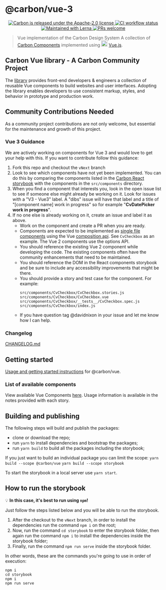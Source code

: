 # @carbon/vue-3

<p align="center">
  <a href="https://github.com/carbon-design-system/carbon/blob/master/LICENSE">
    <img src="https://img.shields.io/badge/license-Apache--2.0-blue.svg" alt="Carbon is released under the Apache-2.0 license" />
  </a>
  <a href="https://github.com/carbon-design-system/carbon/actions/workflows/ci.yml">
    <img src="https://github.com/carbon-design-system/carbon/actions/workflows/ci.yml/badge.svg" alt="CI workflow status" />
  </a>
  <a href="https://lerna.js.org/">
    <img src="https://img.shields.io/badge/maintained%20with-lerna-cc00ff.svg" alt="Maintained with Lerna" />
  </a>
  <a href="https://github.com/carbon-design-system/carbon/blob/master/.github/CONTRIBUTING.md">
    <img src="https://img.shields.io/badge/PRs-welcome-brightgreen.svg" alt="PRs welcome" />
  </a>
</p>

> Vue implementation of the Carbon Design System
> A collection of [Carbon Components](https://github.com/carbon-design-system/carbon-components) implemented using <img src="https://vuejs.org/images/logo.png" width="20" alt="Vue logo"> [Vue.js](https://vuejs.org/).

## Carbon Vue library - A Carbon Community Project

The [library](http://vue.carbondesignsystem.com/) provides front-end developers & engineers a collection of reusable Vue components to build websites and user interfaces. Adopting the library enables developers to use consistent markup, styles, and behavior in prototype and production work.

## Community Contributions Needed

As a community project contributions are not only welcome, but essential for the maintenance and growth of this project.

### Vue 3 Guidance

We are actively working on components for Vue 3 and would love to get your help with this. If you want to contribute follow this guidance:

1. Fork this repo and checkout the `vNext` branch
2. Look to see which components have not yet been implemented. You can do this by comparing the components listed in the [Carbon React storybook](https://react.carbondesignsystem.com/?path=/story/getting-started-welcome--welcome) with the components in the `src/components` directory.
3. When you find a component that interests you, look in the open issue list to see if someone else might already be working on it. Look for issues with a "V3 - Vue3" label. A "dibs" issue will have that label and a title of "[component name] work in progress" so for example "**CvDatePicker work in progress**".
4. If no one else is already working on it, create an issue and label it as above.
   - Work on the component and create a PR when you are ready.
   - Components are expected to be implemented as [single file components](https://vuejs.org/guide/scaling-up/sfc.html) using the Vue [composition api](https://vuejs.org/guide/extras/composition-api-faq.html). See `CvCheckbox` as an example. The Vue 2 components use the options API.
   - You should reference the existing Vue 2 component while developing the code. The existing components often have the community enhancements that need to be maintained.
   - You should reference the DOM in the React components storybook and be sure to include any accessibility improvements that might be there.
   - You should provide a story and test case for the component. For example:
     ```
     src/components/CvCheckbox/CvCheckbox.stories.js
     src/components/CvCheckbox/CvCheckbox.vue
     src/components/CvCheckbox/__tests__/CvCheckbox.spec.js
     src/components/CvCheckbox/index.js
     ```
   - If you have question tag @davidnixon in your issue and let me know how I can help.

### Changelog

[CHANGELOG.md](./packages/core/CHANGELOG.md)

## Getting started

[Usage and getting started instructions](./packages/core/README.md#getting-started) for @carbon/vue.

### List of available components

View available Vue Components [here](http://vue.carbondesignsystem.com). Usage information is available in the notes provided with each story.

## Building and publishing

The following steps will build and publish the packages:

- clone or download the repo;
- run `yarn` to install dependencies and bootstrap the packages;
- run `yarn build` to build all the packages including the storybook;

If you just want to build an individual package you can limit the scope:
`yarn build --scope @carbon/vue`
`yarn build --scope storybook`

To start the storybook in a local server use `yarn start`.

## How to run the storybook

:bulb: **In this case, it's best to run using `npm`!**

Just follow the steps listed below and you will be able to run the storybook.

1. After the checkout to the `vNext` branch, in order to install the dependencies run the command `npm i` on the root;
2. Now, run the command `cd storybook` to enter the storybook folder, then again run the command `npm i` to install the dependencies inside the storybook folder;
3. Finally, run the command `npm run serve` inside the storybook folder.

In other words, these are the commands you're going to use in order of execution:

```
npm i
cd storybook
npm i
npm run serve
```
